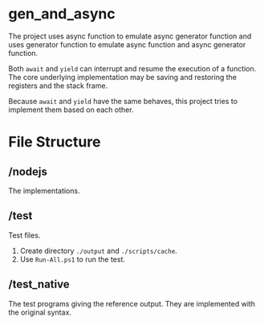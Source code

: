 # gen_and_async
The project uses async function to emulate async generator function
and uses generator function to emulate async function and async generator function.

Both `await` and `yield` can interrupt and resume the execution of a function.
The core underlying implementation may be saving and restoring the
registers and the stack frame.

Because `await` and `yield` have the same behaves, this project tries to
implement them based on each other.

# File Structure
## /nodejs
The implementations.

## /test
Test files.

1. Create directory `./output` and `./scripts/cache`.
2. Use `Run-All.ps1` to run the test.

## /test_native
The test programs giving the reference output. They are implemented with the original syntax.


